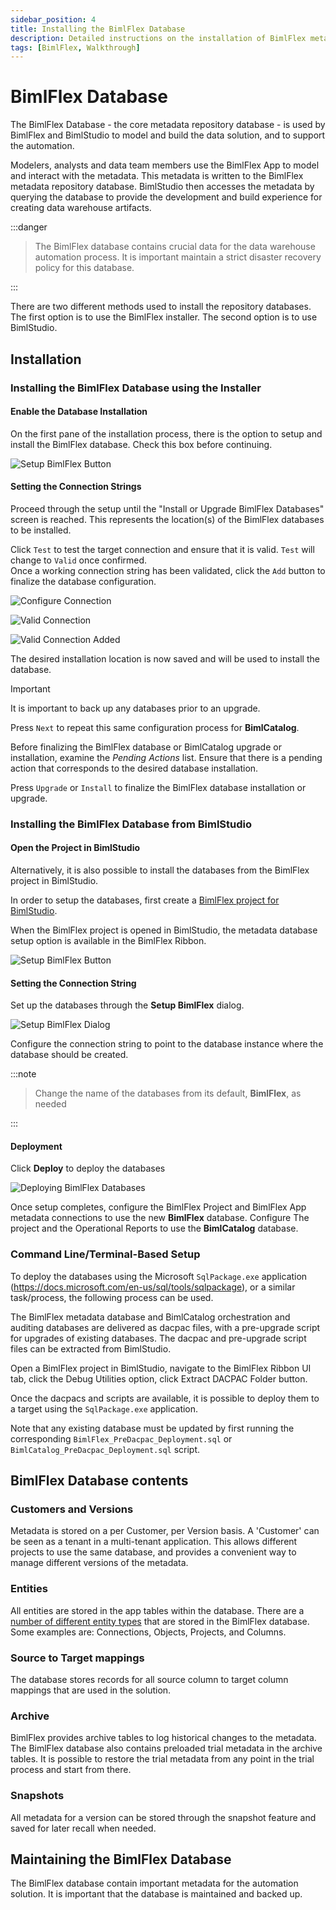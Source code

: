 ```yaml
---
sidebar_position: 4
title: Installing the BimlFlex Database
description: Detailed instructions on the installation of BimlFlex metadata database through BimlFlex installer or through BimlStudio
tags: [BimlFlex, Walkthrough]
---
```

# BimlFlex Database

The BimlFlex Database - the core metadata repository database - is used by BimlFlex and BimlStudio to model and build the data solution, and to support the automation.

Modelers, analysts and data team members use the BimlFlex App to model and interact with the metadata. This metadata is written to the BimlFlex metadata repository database. BimlStudio then accesses the metadata by querying the database to provide the development and build experience for creating data warehouse artifacts.
:::danger


> The BimlFlex database contains crucial data for the data warehouse automation process. It is important maintain a strict disaster recovery policy for this database.

:::


There are two different methods used to install the repository databases. The first option is to use the BimlFlex installer. The second option is to use BimlStudio.

## Installation

### Installing the BimlFlex Database using the Installer

#### Enable the Database Installation

On the first pane of the installation process, there is the option to setup and install the BimlFlex database. Check this box before continuing.

![Setup BimlFlex Button](images/bfxinstalldbs.png "Setup BimlFlex Button")

#### Setting the Connection Strings

Proceed through the setup until the "Install or Upgrade BimlFlex Databases" screen is reached.
This represents the location(s) of the BimlFlex databases to be installed.

Click `Test` to test the target connection and ensure that it is valid. `Test` will change to `Valid` once confirmed.  
Once a working connection string has been validated, click the `Add` button to finalize the database configuration. 

![Configure Connection](images/bfx-install-test.png "Configure Connection")

![Valid Connection](images/bfx-install-valid.png "Valid Connection")

![Valid Connection Added](images/bfx-install-added.png "Valid Connection Added")

The desired installation location is now saved and will be used to install the database.

>[!IMPORTANT]
> It is important to back up any databases prior to an upgrade.

Press `Next` to repeat this same configuration process for **BimlCatalog**.

Before finalizing the BimlFlex database or BimlCatalog upgrade or installation, examine the *Pending Actions* list. 
Ensure that there is a pending action that corresponds to the desired database installation.

Press `Upgrade` or `Install` to finalize the BimlFlex database installation or upgrade.

### Installing the BimlFlex Database from BimlStudio

#### Open the Project in BimlStudio

Alternatively, it is also possible to install the databases from the BimlFlex project in BimlStudio.

In order to setup the databases, first create a [BimlFlex project for BimlStudio](bimlflex-setup-bimlstudio-project).

When the BimlFlex project is opened in BimlStudio, the metadata database setup option is available in the BimlFlex Ribbon.

![Setup BimlFlex Button](images/metadata-database-setup-btn.png "Setup BimlFlex Button")  

#### Setting the Connection String

Set up the databases through the **Setup BimlFlex** dialog.

![Setup BimlFlex Dialog](images/metadata-database-setup-dialog.png "Setup BimlFlex Dialog")

Configure the connection string to point to the database instance where the database should be created.
:::note


> Change the name of the databases from its default, **BimlFlex**, as needed

:::


#### Deployment

Click **Deploy** to deploy the databases

![Deploying BimlFlex Databases](images/installing-text.png "Deploying BimlFlex Databases")

Once setup completes, configure the BimlFlex Project and BimlFlex App metadata connections to use the new **BimlFlex** database. Configure The project and the Operational Reports to use the **BimlCatalog** database.

### Command Line/Terminal-Based Setup

To deploy the databases using the Microsoft `SqlPackage.exe` application (https://docs.microsoft.com/en-us/sql/tools/sqlpackage), or a similar task/process, the following process can be used.

The BimlFlex metadata database and BimlCatalog orchestration and auditing databases are delivered as dacpac files, with a pre-upgrade script for upgrades of existing databases. The dacpac and pre-upgrade script files can be extracted from BimlStudio.

Open a BimlFlex project in BimlStudio, navigate to the BimlFlex Ribbon UI tab, click the Debug Utilities option, click Extract DACPAC Folder button.

Once the dacpacs and scripts are available, it is possible to deploy them to a target using the `SqlPackage.exe` application.

Note that any existing database must be updated by first running the corresponding `BimlFlex_PreDacpac_Deployment.sql` or `BimlCatalog_PreDacpac_Deployment.sql` script.

## BimlFlex Database contents

### Customers and Versions

Metadata is stored on a per Customer, per Version basis. A 'Customer' can be seen as a tenant in a multi-tenant application. This allows different projects to use the same database, and provides a convenient way to manage different versions of the metadata.

### Entities

All entities are stored in the app tables within the database. There are a [number of different entity types](bimlflex-app-reference-documentation-entities-index) that are stored in the BimlFlex database.  Some examples are: Connections, Objects, Projects, and Columns.

### Source to Target mappings

The database stores records for all source column to target column mappings that are used in the solution.

### Archive

BimlFlex provides archive tables to log historical changes to the metadata. The BimlFlex database also contains preloaded trial metadata in the archive tables. It is possible to restore the trial metadata from any point in the trial process and start from there.

### Snapshots

All metadata for a version can be stored through the snapshot feature and saved for later recall when needed.

## Maintaining the BimlFlex Database

The BimlFlex database contain important metadata for the automation solution. It is important that the database is maintained and backed up.
